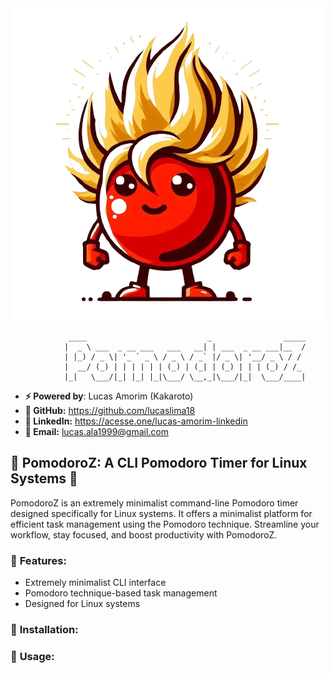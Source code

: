 <div align="center">
	<img src="https://github.com/lucaslima18/PomodoroZ/blob/main/storage/images/pomodoroz_icon.png">
</div>

```
			 ____                           _                _____
			|  _ \ ___  _ __ ___   ___   __| | ___  _ __ ___|__  /
			| |_) / _ \| '_ ` _ \ / _ \ / _` |/ _ \| '__/ _ \ / / 
			|  __/ (_) | | | | | | (_) | (_| | (_) | | | (_) / /_ 
			|_|   \___/|_| |_| |_|\___/ \__,_|\___/|_|  \___/____|
```

- **⚡ Powered by**: Lucas Amorim (Kakaroto)
- **🐙 GitHub:** https://github.com/lucaslima18
- **🔗 LinkedIn:** https://acesse.one/lucas-amorim-linkedin
- **📧 Email:** lucas.ala1999@gmail.com

## 🍅 **PomodoroZ**: A CLI Pomodoro Timer for Linux Systems 🚀

PomodoroZ is an extremely minimalist command-line Pomodoro timer designed specifically for Linux systems. It offers a minimalist platform for efficient task management using the Pomodoro technique. Streamline your workflow, stay focused, and boost productivity with PomodoroZ.

### 🔧 **Features**:
- Extremely minimalist CLI interface
- Pomodoro technique-based task management
- Designed for Linux systems

### 🚀 **Installation**:


### 📖 **Usage**:

